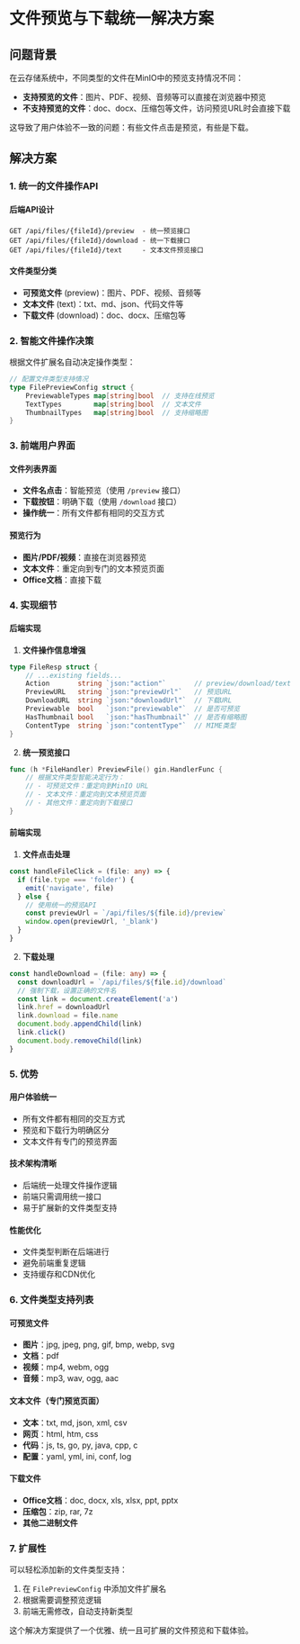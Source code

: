 # 文件预览与下载统一解决方案

## 问题背景

在云存储系统中，不同类型的文件在MinIO中的预览支持情况不同：
- **支持预览的文件**：图片、PDF、视频、音频等可以直接在浏览器中预览
- **不支持预览的文件**：doc、docx、压缩包等文件，访问预览URL时会直接下载

这导致了用户体验不一致的问题：有些文件点击是预览，有些是下载。

## 解决方案

### 1. 统一的文件操作API

#### 后端API设计

```
GET /api/files/{fileId}/preview  - 统一预览接口
GET /api/files/{fileId}/download - 统一下载接口
GET /api/files/{fileId}/text     - 文本文件预览接口
```

#### 文件类型分类

- **可预览文件** (preview)：图片、PDF、视频、音频等
- **文本文件** (text)：txt、md、json、代码文件等
- **下载文件** (download)：doc、docx、压缩包等

### 2. 智能文件操作决策

根据文件扩展名自动决定操作类型：

```go
// 配置文件类型支持情况
type FilePreviewConfig struct {
    PreviewableTypes map[string]bool  // 支持在线预览
    TextTypes        map[string]bool  // 文本文件
    ThumbnailTypes   map[string]bool  // 支持缩略图
}
```

### 3. 前端用户界面

#### 文件列表界面
- **文件名点击**：智能预览（使用 `/preview` 接口）
- **下载按钮**：明确下载（使用 `/download` 接口）
- **操作统一**：所有文件都有相同的交互方式

#### 预览行为
- **图片/PDF/视频**：直接在浏览器预览
- **文本文件**：重定向到专门的文本预览页面
- **Office文档**：直接下载

### 4. 实现细节

#### 后端实现

1. **文件操作信息增强**
```go
type FileResp struct {
    // ...existing fields...
    Action       string `json:"action"`       // preview/download/text
    PreviewURL   string `json:"previewUrl"`   // 预览URL
    DownloadURL  string `json:"downloadUrl"`  // 下载URL
    Previewable  bool   `json:"previewable"`  // 是否可预览
    HasThumbnail bool   `json:"hasThumbnail"` // 是否有缩略图
    ContentType  string `json:"contentType"`  // MIME类型
}
```

2. **统一预览接口**
```go
func (h *FileHandler) PreviewFile() gin.HandlerFunc {
    // 根据文件类型智能决定行为：
    // - 可预览文件：重定向到MinIO URL
    // - 文本文件：重定向到文本预览页面
    // - 其他文件：重定向到下载接口
}
```

#### 前端实现

1. **文件点击处理**
```typescript
const handleFileClick = (file: any) => {
  if (file.type === 'folder') {
    emit('navigate', file)
  } else {
    // 使用统一的预览API
    const previewUrl = `/api/files/${file.id}/preview`
    window.open(previewUrl, '_blank')
  }
}
```

2. **下载处理**
```typescript
const handleDownload = (file: any) => {
  const downloadUrl = `/api/files/${file.id}/download`
  // 强制下载，设置正确的文件名
  const link = document.createElement('a')
  link.href = downloadUrl
  link.download = file.name
  document.body.appendChild(link)
  link.click()
  document.body.removeChild(link)
}
```

### 5. 优势

#### 用户体验统一
- 所有文件都有相同的交互方式
- 预览和下载行为明确区分
- 文本文件有专门的预览界面

#### 技术架构清晰
- 后端统一处理文件操作逻辑
- 前端只需调用统一接口
- 易于扩展新的文件类型支持

#### 性能优化
- 文件类型判断在后端进行
- 避免前端重复逻辑
- 支持缓存和CDN优化

### 6. 文件类型支持列表

#### 可预览文件
- **图片**：jpg, jpeg, png, gif, bmp, webp, svg
- **文档**：pdf
- **视频**：mp4, webm, ogg
- **音频**：mp3, wav, ogg, aac

#### 文本文件（专门预览页面）
- **文本**：txt, md, json, xml, csv
- **网页**：html, htm, css
- **代码**：js, ts, go, py, java, cpp, c
- **配置**：yaml, yml, ini, conf, log

#### 下载文件
- **Office文档**：doc, docx, xls, xlsx, ppt, pptx
- **压缩包**：zip, rar, 7z
- **其他二进制文件**

### 7. 扩展性

可以轻松添加新的文件类型支持：
1. 在 `FilePreviewConfig` 中添加文件扩展名
2. 根据需要调整预览逻辑
3. 前端无需修改，自动支持新类型

这个解决方案提供了一个优雅、统一且可扩展的文件预览和下载体验。
